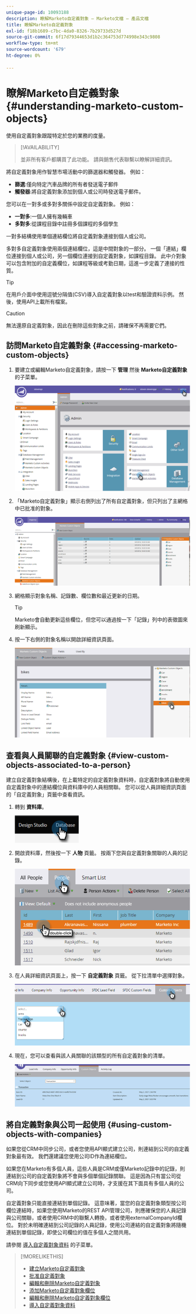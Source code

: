 ```yaml
---
unique-page-id: 10093188
description: 瞭解Marketo自定義對象 — Marketo文檔 — 產品文檔
title: 瞭解Marketo自定義對象
exl-id: f18b1689-c7bc-4da0-8326-7b29733d527d
source-git-commit: 6f17d79344653d1b2c364753d774998e343c9808
workflow-type: tm+mt
source-wordcount: '679'
ht-degree: 0%

---
```


# 瞭解Marketo自定義對象 {#understanding-marketo-custom-objects}

使用自定義對象跟蹤特定於您的業務的度量。

>[!AVAILABILITY]
>
>並非所有客戶都購買了此功能。 請與銷售代表聯繫以瞭解詳細資訊。

將自定義對象用作智慧市場活動中的篩選器和觸發器。 例如：

* **篩選**:僅向特定汽車品牌的所有者發送電子郵件
* **觸發器**:將自定義對象添加到個人或公司時發送電子郵件。

您可以在一對多或多對多關係中設定自定義對象。 例如：

* **一對多**:一個人擁有幾輛車
* **多對多**:從課程目錄中註冊多個課程的多個學生

一對多結構使用單個連結欄位將自定義對象連接到個人或公司。

多對多自定義對象使用兩個連結欄位，這是中間對象的一部分。 一個「連結」欄位連接到個人或公司，另一個欄位連接到自定義對象，如課程目錄。 此中介對象可以包含附加的自定義欄位，如課程等級或考勤日期，這進一步定義了連接的性質。

>[!TIP]
>
>在用戶介面中使用逗號分隔值(CSV)導入自定義對象以test和驗證資料示例。 然後，使用API上載所有檔案。

>[!CAUTION]
>
>無法還原自定義對象，因此在刪除這些對象之前，請確保不再需要它們。

## 訪問Marketo自定義對象 {#accessing-marketo-custom-objects}

1. 要建立或編輯Marketo自定義對象，請按一下 **管理** 然後 **Marketo自定義對象** 的子菜單。

   ![](assets/understanding-marketo-custom-objects-1.png)

1. 「Marketo自定義對象」顯示右側列出了所有自定義對象，但只列出了主網格中已批准的對象。

   ![](assets/understanding-marketo-custom-objects-2.png)

1. 網格顯示對象名稱、記錄數、欄位數和最近更新的日期。

   >[!TIP]
   >
   >Marketo會自動更新這些欄位，但您可以通過按一下「記錄」列中的表徵圖來刷新顯示。

1. 按一下右側的對象名稱以開啟詳細資訊頁面。

   ![](assets/understanding-marketo-custom-objects-3.png)

## 查看與人員關聯的自定義對象 {#view-custom-objects-associated-to-a-person}

建立自定義對象結構後，在上載特定的自定義對象資料時，自定義對象將自動使用自定義對象中的連結欄位與資料庫中的人員相關聯。 您可以從人員詳細資訊頁面的「自定義對象」頁籤中查看資訊。

1. 轉到 **資料庫**。

   ![](assets/understanding-marketo-custom-objects-4.png)

1. 開啟資料庫，然後按一下 **人物** 頁籤。 按兩下您與自定義對象關聯的人員的記錄。

   ![](assets/understanding-marketo-custom-objects-5.png)

1. 在人員詳細資訊頁面上，按一下 **自定義對象** 頁籤。 從下拉清單中選擇對象。

   ![](assets/understanding-marketo-custom-objects-6.png)

1. 現在，您可以查看與該人員關聯的該類型的所有自定義對象的清單。

   ![](assets/understanding-marketo-custom-objects-7.png)

## 將自定義對象與公司一起使用 {#using-custom-objects-with-companies}

如果您從CRM中同步公司，或者您使用API顯式建立公司，則連結到公司的自定義對象最有效。 我們還建議您使用公司ID作為連結欄位。

如果您在Marketo有多個人員，這些人員是CRM或僅Marketo記錄中的記錄，則連結到公司的自定義對象將不會與多個單個記錄關聯。 這是因為只有當公司從CRM向下同步或您使用API顯式建立公司時，才支援在其下面具有多個人員的公司。

自定義對象只能直接連結到單個記錄。 這意味著，當您的自定義對象類型按公司欄位連結時，如果您使用Marketo的REST API管理公司，則應確保您的人員記錄與公司關聯，或者使用CRM中的聯繫人轉換，或者使用externalCompanyId欄位。 對於未明確連結到公司記錄的人員記錄，使用公司連結的自定義對象將隨機連結到單個記錄，即使公司欄位的值在多個人之間共用。

請參閱 [導入自定義對象資料](/help/marketo/product-docs/administration/marketo-custom-objects/import-custom-object-data.md) 的子菜單。

>[!MORELIKETHIS]
>
>* [建立Marketo自定義對象](/help/marketo/product-docs/administration/marketo-custom-objects/create-marketo-custom-objects.md)
>* [批准自定義對象](/help/marketo/product-docs/administration/marketo-custom-objects/approve-a-custom-object.md)
>* [編輯和刪除Marketo自定義對象](/help/marketo/product-docs/administration/marketo-custom-objects/edit-and-delete-a-marketo-custom-object.md)
>* [添加Marketo自定義對象欄位](/help/marketo/product-docs/administration/marketo-custom-objects/add-marketo-custom-object-fields.md)
>* [編輯和刪除Marketo自定義對象欄位](/help/marketo/product-docs/administration/marketo-custom-objects/edit-and-delete-marketo-custom-object-fields.md)
>* [導入自定義對象資料](/help/marketo/product-docs/administration/marketo-custom-objects/import-custom-object-data.md)

